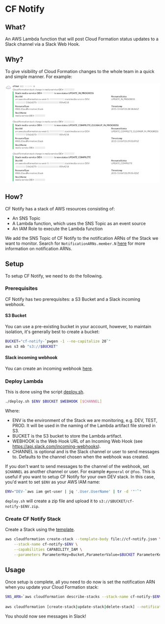 # CF Notify

## What?
An AWS Lambda function that will post Cloud Formation status updates to a Slack channel via a Slack Web Hook.


## Why?
To give visibility of Cloud Formation changes to the whole team in a quick and simple manner. For example:

![example Slack messages](./example.jpeg)


## How?
CF Notify has a stack of AWS resources consisting of:
 - An SNS Topic
 - A Lambda function, which uses the SNS Topic as an event source
 - An IAM Role to execute the Lambda function

We add the SNS Topic of CF Notify to the notification ARNs of the Stack we want to monitor.
Search for `NotificationARNs.member.N` [here](http://docs.aws.amazon.com/AWSCloudFormation/latest/APIReference/API_UpdateStack.html)
for more information on notification ARNs.


## Setup

To setup CF Notify, we need to do the following.

### Prerequisites

CF Notify has two prerequisites: a S3 Bucket and a Slack incoming webhook.

#### S3 Bucket
You can use a pre-existing bucket in your account, however, to maintain isolation, it's generally best to create a bucket:

```sh
BUCKET="cf-notify-`pwgen -1 --no-capitalize 20`"
aws s3 mb "s3://$BUCKET"
```

#### Slack incoming webhook
You can create an incoming webhook [here](https://my.slack.com/services/new/incoming-webhook/).


### Deploy Lambda

This is done using the script [deploy.sh](./deploy.sh).

```sh
./deploy.sh $ENV $BUCKET $WEBHOOK [$CHANNEL]
```

Where:
 - ENV is the environment of the Stack we are monitoring, e.g. DEV, TEST, PROD. It will be used in the naming of the Lambda artifact file stored in S3.
 - BUCKET is the S3 bucket to store the Lambda artifact.
 - WEBHOOK is the Web Hook URL of an Incoming Web Hook (see https://api.slack.com/incoming-webhooks).
 - CHANNEL is optional and is the Slack channel or user to send messages to. Defaults to the channel chosen when the webhook was created.

If you don't want to send messages to the channel of the webhook, set `$CHANNEL` as another channel or user. For example `#general` or `@foo`.
This is useful if you want to setup CF Notify for your own DEV stack. In this case, you'd want to set `$ENV` as your AWS IAM name:

```sh
ENV="DEV-`aws iam get-user | jq '.User.UserName' | tr -d '"'`"
```

`deploy.sh` will create a zip file and upload it to `s3://$BUCKET/cf-notify-$ENV.zip`.


### Create CF Notify Stack

Create a Stack using the [template](./cf-notify.json).

```sh
aws cloudformation create-stack --template-body file://cf-notify.json \
    --stack-name cf-notify-$ENV \
    --capabilities CAPABILITY_IAM \
    --parameters ParameterKey=Bucket,ParameterValue=$BUCKET ParameterKey=Environment,ParameterValue=$ENV
```

## Usage

Once setup is complete, all you need to do now is set the notification ARN when you update your Cloud Formation stack:

```sh
SNS_ARN=`aws cloudformation describe-stacks --stack-name cf-notify-$ENV | jq ".Stacks[].Outputs[].OutputValue"  | tr -d '"'`

aws cloudformation [create-stack|update-stack|delete-stack] --notification-arns $SNS_ARN
```

You should now see messages in Slack!
